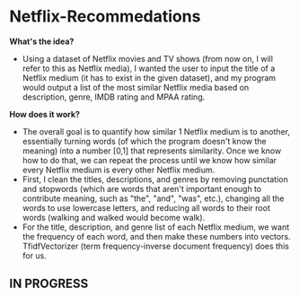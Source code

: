 # Netflix-Recommedations

**What's the idea?**<br>
- Using a dataset of Netflix movies and TV shows (from now on, I will refer to this as Netflix media), I wanted the user to input the title of a Netflix medium (it has to exist in the given dataset), and my program would output a list of the most similar Netflix media based on description, genre, IMDB rating and MPAA rating.

**How does it work?**<br>
- The overall goal is to quantify how similar 1 Netflix medium is to another, essentially turning words (of which the program doesn't know the meaning) into a number [0,1] that represents similarity. Once we know how to do that, we can repeat the process until we know how similar every Netflix medium is every other Netflix medium.
- First, I clean the titles, descriptions, and genres by removing punctation and stopwords (which are words that aren't important enough to contribute meaning, such as "the", "and", "was", etc.), changing all the words to use lowercase letters, and reducing all words to their root words (walking and walked would become walk).
- For the title, description, and genre list of each Netflix medium, we want the frequency of each word, and then make these numbers into vectors. TfidfVectorizer (term frequency-inverse document frequency) does this for us.


## IN PROGRESS
